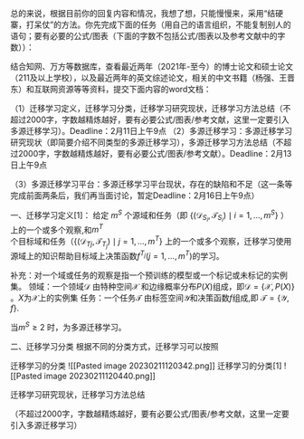 总的来说，根据目前你的回复内容和情况，我想了想，只能慢慢来，采用“结硬寨，打呆仗”的方法。你先完成下面的任务（用自己的语言组织，不能复制别人的语句；要有必要的公式/图表（下面的字数不包括公式/图表以及参考文献中的字数））：

结合知网、万方等数据库，查看最近两年（2021年-至今）的博士论文和硕士论文（211及以上学校），以及最近两年的英文综述论文，相关的中文书籍（杨强、王晋东）和互联网资源等等资料，提交下面内容的word文档：

（1）迁移学习定义，迁移学习分类，迁移学习研究现状，迁移学习方法总结（不超过2000字，字数越精炼越好，要有必要公式/图表/参考文献，这里一定要引入多源迁移学习）。Deadline：2月11日上午9点
（2）多源迁移学习：多源迁移学习研究现状（即简要介绍不同类型的多源迁移学习），多源迁移学习方法总结（不超过2000字，字数越精炼越好，要有必要公式/图表/参考文献）。Deadline：2月13日上午9点

（3）多源迁移学习平台：多源迁移学习平台现状，存在的缺陷和不足（这一条等完成前面两条后，我们再当面讨论，暂定Deadline：2月16日上午9点）



一、迁移学习定义[1]：
给定 $m^S$ 个源域和任务（即 $\left\{\left(\mathcal{D}_{S_{i}}, \mathcal{T}_{S_{i}}\right) \mid i=1, \ldots, m^{S}\right\}$ ）上的一个或多个观察,和$m^T$  
个目标域和任务（$\left\{\left(\mathcal{D}_{T{j}}, \mathcal{T}_{T_{j}}\right) \mid j=1, \ldots, m^{T}\right\}$ 上的一个或多个观察，迁移学习使用源域上的知识帮助目标域上决策函数$f^{T_{j}}\left(j=1, \ldots, m^{T}\right)$的学习。

补充：对一个域或任务的观察是指一个预训练的模型或一个标记或未标记的实例集。
领域：一个领域$\mathcal{D}$ 由特种空间$\mathcal{X}$ 和边缘概率分布$P(X)$组成，即$\mathcal{D} = \left\{  \mathcal{X}, P(X) \right\}$  。$X$为$\mathcal{X}$上的实例集
任务：一个任务$\mathcal{T}$ 由标签空间$\mathcal{Y}$和决策函数$f$组成,即 $\mathcal{T} = \left\{ \mathcal{Y} , f \right\}$.

当$m^S \ge 2$ 时，为多源迁移学习。

二、迁移学习分类
根据不同的分类方式，迁移学习可以按照

迁移学习的分类
![[Pasted image 20230211120342.png]]
	迁移学习的分类[1]
![[Pasted image 20230211120440.png]]

迁移学习研究现状，迁移学习方法总结


（不超过2000字，字数越精炼越好，要有必要公式/图表/参考文献，这里一定要引入多源迁移学习）